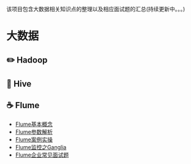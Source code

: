 该项目包含大数据相关知识点的整理以及相应面试题的汇总(持续更新中。。。)

<!--more-->

# 大数据

## :pencil2: Hadoop

## :floppy_disk: Hive

## :coffee: Flume

- [Flume基本概念]()
- [Flume参数解析]()
- [Flume案例实操]()
- [Flume监控之Ganglia]()
- [Flume企业常见面试题]()

